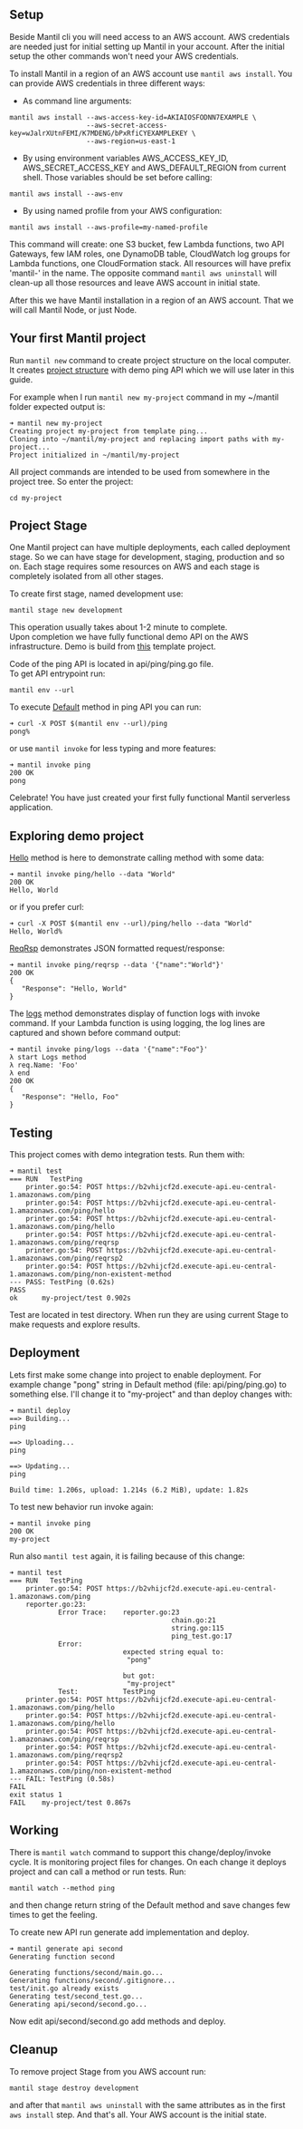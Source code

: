 ## Setup

Beside Mantil cli you will need access to an AWS account. AWS credentials are
needed just for initial setting up Mantil in your account. After the initial
setup the other commands won't need your AWS credentials.


To install Mantil in a region of an AWS account use `mantil aws install`. You
can provide AWS credentials in three different ways:

- As command line arguments:

```
mantil aws install --aws-access-key-id=AKIAIOSFODNN7EXAMPLE \
                   --aws-secret-access-key=wJalrXUtnFEMI/K7MDENG/bPxRfiCYEXAMPLEKEY \
                   --aws-region=us-east-1
```

- By using environment variables AWS_ACCESS_KEY_ID, AWS_SECRET_ACCESS_KEY and
  AWS_DEFAULT_REGION from current shell. Those variables should be set before
  calling:

```
mantil aws install --aws-env
```

- By using named profile from your AWS configuration:

```
mantil aws install --aws-profile=my-named-profile
```

This command will create: one S3 bucket, few Lambda functions, two API Gateways,
few IAM roles, one DynamoDB table, CloudWatch log groups for Lambda functions,
one CloudFormation stack. All resources will have prefix 'mantil-' in the name.
The opposite command `mantil aws uninstall` will clean-up all those resources
and leave AWS account in initial state.

After this we have Mantil installation in a region of an AWS account. That we
will call Mantil Node, or just Node.

## Your first Mantil project

Run `mantil new` command to create project structure on the local computer. It
creates [project structure](#mantil-project-structure) with demo ping
API which we will use later in this guide.

For example when I run `mantil new my-project` command in my ~/mantil folder
expected output is:

```
➜ mantil new my-project
Creating project my-project from template ping...
Cloning into ~/mantil/my-project and replacing import paths with my-project...
Project initialized in ~/mantil/my-project
```

All project commands are intended to be used from somewhere in the project tree.
So enter the project:

```
cd my-project
```

## Project Stage

One Mantil project can have multiple deployments, each called deployment stage.
So we can have stage for development, staging, production and so on. Each stage
requires some resources on AWS and each stage is completely isolated from all
other stages.

To create first stage, named development use:

```
mantil stage new development
```

This operation usually takes about 1-2 minute to complete.\
Upon completion we have fully functional demo API on the AWS infrastructure.
Demo is build from [this](https://github.com/mantil-io/template-ping)
template project.

Code of the ping API is located in api/ping/ping.go file.\
To get API entrypoint run:

```
mantil env --url
```

To execute
[Default](https://github.com/mantil-io/template-ping/blob/b7200b4663116e26edde4076bde4729b9cb3f077/api/ping/ping.go#L19)
method in ping API you can run:

```
➜ curl -X POST $(mantil env --url)/ping
pong%
```

or use `mantil invoke` for less typing and more features:

```
➜ mantil invoke ping
200 OK
pong
```

Celebrate! You have just created your first fully functional Mantil serverless
application.

## Exploring demo project

[Hello](https://github.com/mantil-io/template-ping/blob/b7200b4663116e26edde4076bde4729b9cb3f077/api/ping/ping.go#L26)
method is here to demonstrate calling method with some data:

```
➜ mantil invoke ping/hello --data "World"
200 OK
Hello, World
```

or if you prefer curl:

```
➜ curl -X POST $(mantil env --url)/ping/hello --data "World"
Hello, World%
```

[ReqRsp](https://github.com/mantil-io/template-ping/blob/b7200b4663116e26edde4076bde4729b9cb3f077/api/ping/ping.go#L41)
demonstrates JSON formatted request/response:

```
➜ mantil invoke ping/reqrsp --data '{"name":"World"}'
200 OK
{
   "Response": "Hello, World"
}
```

The
[logs](https://github.com/mantil-io/template-ping/blob/b7200b4663116e26edde4076bde4729b9cb3f077/api/ping/ping.go#L59)
method demonstrates display of function logs with invoke command. If your Lambda
function is using logging, the log lines are captured and shown before command
output:

```
➜ mantil invoke ping/logs --data '{"name":"Foo"}'
λ start Logs method
λ req.Name: 'Foo'
λ end
200 OK
{
   "Response": "Hello, Foo"
}
```

## Testing

This project comes with demo integration tests. Run them with:

```
➜ mantil test
=== RUN   TestPing
    printer.go:54: POST https://b2vhijcf2d.execute-api.eu-central-1.amazonaws.com/ping
    printer.go:54: POST https://b2vhijcf2d.execute-api.eu-central-1.amazonaws.com/ping/hello
    printer.go:54: POST https://b2vhijcf2d.execute-api.eu-central-1.amazonaws.com/ping/hello
    printer.go:54: POST https://b2vhijcf2d.execute-api.eu-central-1.amazonaws.com/ping/reqrsp
    printer.go:54: POST https://b2vhijcf2d.execute-api.eu-central-1.amazonaws.com/ping/reqrsp2
    printer.go:54: POST https://b2vhijcf2d.execute-api.eu-central-1.amazonaws.com/ping/non-existent-method
--- PASS: TestPing (0.62s)
PASS
ok  	my-project/test	0.902s
```

Test are located in test directory. When run they are using current Stage to
make requests and explore results.

## Deployment

Lets first make some change into project to enable deployment. For example
change "pong" string in Default method (file: api/ping/ping.go) to something
else. I'll change it to "my-project" and than deploy changes with:

```
➜ mantil deploy
==> Building...
ping

==> Uploading...
ping

==> Updating...
ping

Build time: 1.206s, upload: 1.214s (6.2 MiB), update: 1.82s
```

To test new behavior run invoke again:

```
➜ mantil invoke ping
200 OK
my-project
```

Run also `mantil test` again, it is failing because of this change:

```
➜ mantil test
=== RUN   TestPing
    printer.go:54: POST https://b2vhijcf2d.execute-api.eu-central-1.amazonaws.com/ping
    reporter.go:23:
        	Error Trace:	reporter.go:23
        	            				chain.go:21
        	            				string.go:115
        	            				ping_test.go:17
        	Error:
        	            	expected string equal to:
        	            	 "pong"

        	            	but got:
        	            	 "my-project"
        	Test:       	TestPing
    printer.go:54: POST https://b2vhijcf2d.execute-api.eu-central-1.amazonaws.com/ping/hello
    printer.go:54: POST https://b2vhijcf2d.execute-api.eu-central-1.amazonaws.com/ping/hello
    printer.go:54: POST https://b2vhijcf2d.execute-api.eu-central-1.amazonaws.com/ping/reqrsp
    printer.go:54: POST https://b2vhijcf2d.execute-api.eu-central-1.amazonaws.com/ping/reqrsp2
    printer.go:54: POST https://b2vhijcf2d.execute-api.eu-central-1.amazonaws.com/ping/non-existent-method
--- FAIL: TestPing (0.58s)
FAIL
exit status 1
FAIL	my-project/test	0.867s
```

## Working

There is `mantil watch` command to support this change/deploy/invoke cycle. It
is monitoring project files for changes. On each change it deploys project and
can call a method or run tests. Run:

```
mantil watch --method ping
```

and then change return string of the Default method and save changes few times
to get the feeling.

To create new API run generate add implementation and deploy.

```
➜ mantil generate api second
Generating function second

Generating functions/second/main.go...
Generating functions/second/.gitignore...
test/init.go already exists
Generating test/second_test.go...
Generating api/second/second.go...
```

Now edit api/second/second.go add methods and deploy.

## Cleanup

To remove project Stage from you AWS account run:

```
mantil stage destroy development
```

and after that `mantil aws uninstall` with the same attributes as in the first
`aws install` step. And that's all. Your AWS account is the initial state.


